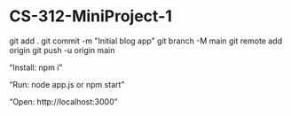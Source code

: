 # CS-312-MiniProject-1
git add .
git commit -m "Initial blog app"
git branch -M main
git remote add origin <your-repo-url>
git push -u origin main

“Install: npm i”

“Run: node app.js or npm start”

“Open: http://localhost:3000”
